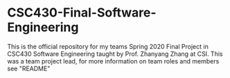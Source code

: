 # CSC430-Final-Software-Engineering
This is the official repository for my teams Spring 2020 Final Project in CSC430 Software Engineering taught by Prof. Zhanyang Zhang at CSI. This was a team project lead, for more information on team roles and members see "README"
